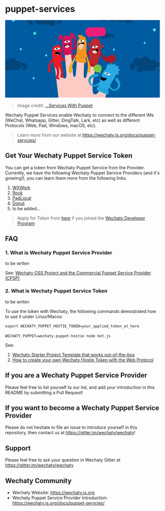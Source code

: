 # puppet-services

![Puppets](docs/images/five-puppets.jpg)

> Image credit: [...Services With Puppet](https://blog.ipswitch.com/managing-windows-services-with-puppet)

Wechaty Puppet Services enable Wechaty to connect to the different IMs (WeChat, Whatsapp, Gitter, DingTalk, Lark, etc) as well as different Protocols (Web, Pad, Windows, macOS, etc).

> Learn more from our website at <https://wechaty.js.org/docs/puppet-servcies/>

## Get Your Wechaty Puppet Service Token

You can get a token from Wechaty Puppet Service from the Provider. Currently, we have the following Wechaty Puppet Service Providers (and it's growing!), you can learn them more from the following links.

1. [WXWork](https://wechaty.js.org/docs/puppet-services/wxwork)
1. [Rock](https://wechaty.js.org/docs/puppet-services/rock)
1. [PadLocal](https://wechaty.js.org/docs/puppet-services/padlocal)
1. [Donut](https://wechaty.js.org/docs/puppet-services/donut)
1. to be added...

> Apply for Token from [here](https://github.com/wechaty/puppet-services/issues/new/choose) if you joined the [Wechaty Developer Program](https://wechaty.js.org/docs/developer-program/)

## FAQ

### 1. What is Wechaty Puppet Service Provider

to be writen

See: [Wechaty OSS Project and the Commercial Puppet Service Provider (CPSP)](https://github.com/wechaty/PMC/issues/11)

### 2. What is Wechaty Puppet Service Token

to be writen

To use the token with Wechaty, the following commands demostrated how to use it under Linux/Macos:

```shell
export WECHATY_PUPPET_HOSTIE_TOKEN=your_applied_token_at_here

WECHATY_PUPPET=wechaty-puppet-hostie node bot.js
```

See:

1. [Wechaty Starter Project Template that works out-of-the-box](https://github.com/wechaty/wechaty-getting-started)
1. [How to create your own Wechaty Hostie Token with the Web Protocol](https://github.com/wechaty/wechaty/issues/1986)

## If you are a Wechaty Puppet Service Provider

Please feel free to list yourself to our list, and add your introduction in this README by submitting a Pull Request!

## If you want to become a Wechaty Puppet Service Provider

Please do not hesitate to file an issue to introduce yourself in this repository, then contact us at <https://gitter.im/wechaty/wechaty>!

## Support

Please feel free to ask your question in Wechaty Gitter at <https://gitter.im/wechaty/wechaty>

## Wechaty Community

- Wechaty Website: <https://wechaty.js.org>
- Wechaty Puppet Service Provider Introduction: <https://wechaty.js.org/docs/puppet-servcies/>
